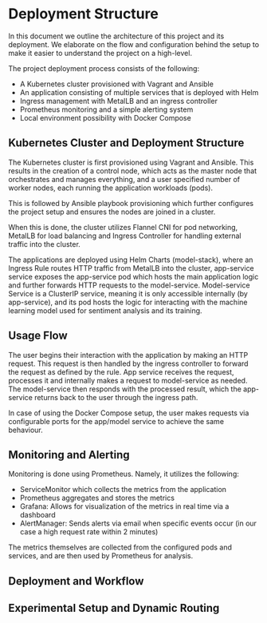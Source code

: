 # Deployment Structure
In this document we outline the architecture of this project and its deployment. We elaborate on the flow and configuration behind the setup to make it easier to understand the project on a high-level.

The project deployment process consists of the following:
- A Kubernetes cluster provisioned with Vagrant and Ansible
- An application consisting of multiple services that is deployed with Helm
- Ingress management with MetalLB and an ingress controller
- Prometheus monitoring and a simple alerting system
- Local environment possibility with Docker Compose

## Kubernetes Cluster and Deployment Structure
The Kubernetes cluster is first provisioned using Vagrant and Ansible. This results in the creation of a control node, which acts as the master node that orchestrates and manages everything, and a user specified number of worker nodes, each running the application workloads (pods).

This is followed by Ansible playbook provisioning which further configures the project setup and ensures the nodes are joined in a cluster.

When this is done, the cluster utilizes Flannel CNI for pod networking, MetalLB for load balancing and Ingress Controller for handling external traffic into the cluster.

The applications are deployed using Helm Charts (model-stack), where an Ingress Rule routes HTTP traffic from MetalLB into the cluster, app-service service exposes the app-service pod which hosts the main application logic and further forwards HTTP requests to the model-service. Model-service Service is a ClusterIP service, meaning it is only accessible internally (by app-service), and its pod hosts the logic for interacting with the machine learning model used for sentiment analysis and its training.

## Usage Flow
The user begins their interaction with the application by making an HTTP request. This request is then handled by the ingress controller to forward the request as defined by the rule. App service receives the request, processes it and internally makes a request to model-service as needed. The model-service then responds with the processed result, which the app-service returns back to the user through the ingress path.

In case of using the Docker Compose setup, the user makes requests via configurable ports for the app/model service to achieve the same behaviour.

## Monitoring and Alerting
Monitoring is done using Prometheus. Namely, it utilizes the following:
- ServiceMonitor which collects the metrics from the application
- Prometheus aggregates and stores the metrics
- Grafana: Allows for visualization of the metrics in real time via a dashboard
- AlertManager: Sends alerts via email when specific events occur (in our case a high request rate within 2 minutes)

The metrics themselves are collected from the configured pods and services, and are then used by Prometheus for analysis.
## Deployment and Workflow

## Experimental Setup and Dynamic Routing